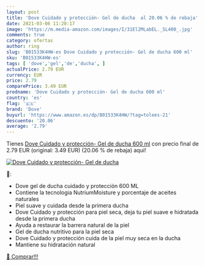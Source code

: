 ```yaml
---
layout: post
title: 'Dove Cuidado y protección- Gel de ducha  al 20.06 % de rebaja'
date: 2021-03-06 11:20:17
image: 'https://m.media-amazon.com/images/I/31El2MLabEL._SL400_.jpg'
comments: true
category: ofertas
author: ring
slug: 'B01533K4HW-es Dove Cuidado y protección- Gel de ducha 600 ml'
sku: 'B01533K4HW-es'
tags: [ 'dove','gel','de','ducha', ]
actualPrice: 2.79 EUR
currency: EUR
price: 2.79
comparePrice: 3.49 EUR
prodname: 'Dove Cuidado y protección- Gel de ducha 600 ml'
country: 'es'
flag: '🇪🇸'
brand: 'Dove'
buyurl: 'https://www.amazon.es/dp/B01533K4HW/?tag=tolees-21'
descuento: '20.06'
average: '2.79'
---
```


Tienes [Dove Cuidado y protección- Gel de ducha 600 ml](https://www.amazon.es/dp/B01533K4HW/?tag=tolees-21) con precio final de  2.79 EUR (original: 3.49 EUR) (20.06 %  de rebaja) aqui!

[![Dove Cuidado y protección- Gel de ducha ](https://m.media-amazon.com/images/I/31El2MLabEL._SL400_.jpg)](https://www.amazon.es/dp/B01533K4HW/?tag=tolees-21)

🔎:

- Dove gel de ducha cuidado y protección 600 ML
- Contiene la tecnologia NutriumMoisture y porcentaje de aceites naturales
- Piel suave y cuidada desde la primera ducha
- Dove Cuidado y protección para piel seca, deja tu piel suave e hidratada desde la primera ducha
- Ayuda a restaurar la barrera natural de la piel
- Gel de ducha nutritivo para la piel seca
- Dove Cuidado y protección cuida de la piel muy seca en la ducha
- Mantiene su hidratación natural

[🛒 Comprar!!!](https://www.amazon.es/dp/B01533K4HW/?tag=tolees-21)
